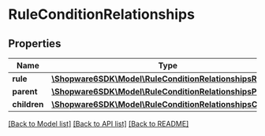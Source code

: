 # RuleConditionRelationships

## Properties
Name | Type | Description | Notes
------------ | ------------- | ------------- | -------------
**rule** | [**\Shopware6SDK\Model\RuleConditionRelationshipsRule**](RuleConditionRelationshipsRule.md) |  | [optional] 
**parent** | [**\Shopware6SDK\Model\RuleConditionRelationshipsParent**](RuleConditionRelationshipsParent.md) |  | [optional] 
**children** | [**\Shopware6SDK\Model\RuleConditionRelationshipsChildren**](RuleConditionRelationshipsChildren.md) |  | [optional] 

[[Back to Model list]](../../README.md#documentation-for-models) [[Back to API list]](../../README.md#documentation-for-api-endpoints) [[Back to README]](../../README.md)

